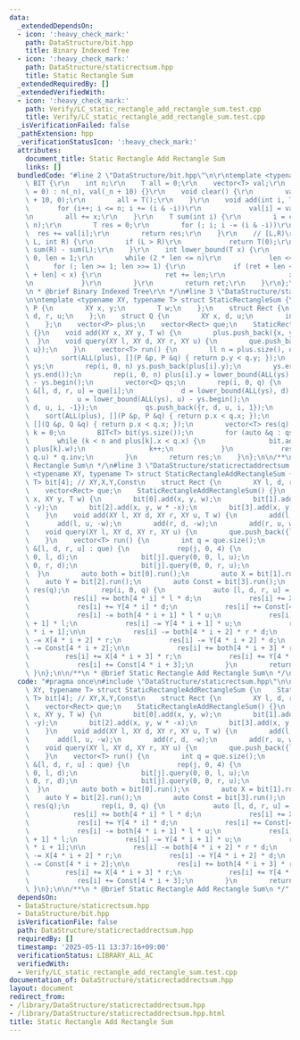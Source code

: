 ```yaml
---
data:
  _extendedDependsOn:
  - icon: ':heavy_check_mark:'
    path: DataStructure/bit.hpp
    title: Binary Indexed Tree
  - icon: ':heavy_check_mark:'
    path: DataStructure/staticrectsum.hpp
    title: Static Rectangle Sum
  _extendedRequiredBy: []
  _extendedVerifiedWith:
  - icon: ':heavy_check_mark:'
    path: Verify/LC_static_rectangle_add_rectangle_sum.test.cpp
    title: Verify/LC_static_rectangle_add_rectangle_sum.test.cpp
  _isVerificationFailed: false
  _pathExtension: hpp
  _verificationStatusIcon: ':heavy_check_mark:'
  attributes:
    document_title: Static Rectangle Add Rectangle Sum
    links: []
  bundledCode: "#line 2 \"DataStructure/bit.hpp\"\n\r\ntemplate <typename T> struct\
    \ BIT {\r\n    int n;\r\n    T all = 0;\r\n    vector<T> val;\r\n    BIT(int _n\
    \ = 0) : n(_n), val(_n + 10) {}\r\n    void clear() {\r\n        val.assign(n\
    \ + 10, 0);\r\n        all = T();\r\n    }\r\n    void add(int i, T x) {\r\n \
    \       for (i++; i <= n; i += (i & -i))\r\n            val[i] = val[i] + x;\r\
    \n        all += x;\r\n    }\r\n    T sum(int i) {\r\n        i = clamp(i, 0,\
    \ n);\r\n        T res = 0;\r\n        for (; i; i -= (i & -i))\r\n          \
    \  res += val[i];\r\n        return res;\r\n    }\r\n    // [L,R)\r\n    T sum(int\
    \ L, int R) {\r\n        if (L > R)\r\n            return T(0);\r\n        return\
    \ sum(R) - sum(L);\r\n    }\r\n    int lower_bound(T x) {\r\n        int ret =\
    \ 0, len = 1;\r\n        while (2 * len <= n)\r\n            len <<= 1;\r\n  \
    \      for (; len >= 1; len >>= 1) {\r\n            if (ret + len <= n and val[ret\
    \ + len] < x) {\r\n                ret += len;\r\n                x -= val[ret];\r\
    \n            }\r\n        }\r\n        return ret;\r\n    }\r\n};\r\n\r\n/**\r\
    \n * @brief Binary Indexed Tree\r\n */\n#line 3 \"DataStructure/staticrectsum.hpp\"\
    \n\ntemplate <typename XY, typename T> struct StaticRectangleSum {\n    struct\
    \ P {\n        XY x, y;\n        T w;\n    };\n    struct Rect {\n        XY l,\
    \ d, r, u;\n    };\n    struct Q {\n        XY x, d, u;\n        int id, inv;\n\
    \    };\n    vector<P> plus;\n    vector<Rect> que;\n    StaticRectangleSum()\
    \ {}\n    void add(XY x, XY y, T w) {\n        plus.push_back({x, y, w});\n  \
    \  }\n    void query(XY l, XY d, XY r, XY u) {\n        que.push_back({l, d, r,\
    \ u});\n    }\n    vector<T> run() {\n        ll n = plus.size(), q = que.size();\n\
    \        sort(ALL(plus), [](P &p, P &q) { return p.y < q.y; });\n        vector<XY>\
    \ ys;\n        rep(i, 0, n) ys.push_back(plus[i].y);\n        ys.erase(unique(ALL(ys)),\
    \ ys.end());\n        rep(i, 0, n) plus[i].y = lower_bound(ALL(ys), plus[i].y)\
    \ - ys.begin();\n        vector<Q> qs;\n        rep(i, 0, q) {\n            auto\
    \ &[l, d, r, u] = que[i];\n            d = lower_bound(ALL(ys), d) - ys.begin();\n\
    \            u = lower_bound(ALL(ys), u) - ys.begin();\n            qs.push_back({l,\
    \ d, u, i, -1});\n            qs.push_back({r, d, u, i, 1});\n        }\n    \
    \    sort(ALL(plus), [](P &p, P &q) { return p.x < q.x; });\n        sort(ALL(qs),\
    \ [](Q &p, Q &q) { return p.x < q.x; });\n        vector<T> res(q);\n        int\
    \ k = 0;\n        BIT<T> bit(ys.size());\n        for (auto &q : qs) {\n     \
    \       while (k < n and plus[k].x < q.x) {\n                bit.add(plus[k].y,\
    \ plus[k].w);\n                k++;\n            }\n            res[q.id] += bit.sum(q.d,\
    \ q.u) * q.inv;\n        }\n        return res;\n    }\n};\n\n/**\n * @brief Static\
    \ Rectangle Sum\n */\n#line 3 \"DataStructure/staticrectaddrectsum.hpp\"\n\ntemplate\
    \ <typename XY, typename T> struct StaticRectangleAddRectangleSum {\n    StaticRectangleSum<XY,\
    \ T> bit[4]; // XY,X,Y,Const\n    struct Rect {\n        XY l, d, r, u;\n    };\n\
    \    vector<Rect> que;\n    StaticRectangleAddRectangleSum() {}\n    void add(XY\
    \ x, XY y, T w) {\n        bit[0].add(x, y, w);\n        bit[1].add(x, y, w *\
    \ -y);\n        bit[2].add(x, y, w * -x);\n        bit[3].add(x, y, w * x * y);\n\
    \    }\n    void add(XY l, XY d, XY r, XY u, T w) {\n        add(l, d, w);\n \
    \       add(l, u, -w);\n        add(r, d, -w);\n        add(r, u, w);\n    }\n\
    \    void query(XY l, XY d, XY r, XY u) {\n        que.push_back({l, d, r, u});\n\
    \    }\n    vector<T> run() {\n        int q = que.size();\n        for (auto\
    \ &[l, d, r, u] : que) {\n            rep(j, 0, 4) {\n                bit[j].query(0,\
    \ 0, l, d);\n                bit[j].query(0, 0, l, u);\n                bit[j].query(0,\
    \ 0, r, d);\n                bit[j].query(0, 0, r, u);\n            }\n      \
    \  }\n        auto both = bit[0].run();\n        auto X = bit[1].run();\n    \
    \    auto Y = bit[2].run();\n        auto Const = bit[3].run();\n        vector<T>\
    \ res(q);\n        rep(i, 0, q) {\n            auto [l, d, r, u] = que[i];\n \
    \           res[i] += both[4 * i] * l * d;\n            res[i] += X[4 * i] * l;\n\
    \            res[i] += Y[4 * i] * d;\n            res[i] += Const[4 * i];\n\n\
    \            res[i] -= both[4 * i + 1] * l * u;\n            res[i] -= X[4 * i\
    \ + 1] * l;\n            res[i] -= Y[4 * i + 1] * u;\n            res[i] -= Const[4\
    \ * i + 1];\n\n            res[i] -= both[4 * i + 2] * r * d;\n            res[i]\
    \ -= X[4 * i + 2] * r;\n            res[i] -= Y[4 * i + 2] * d;\n            res[i]\
    \ -= Const[4 * i + 2];\n\n            res[i] += both[4 * i + 3] * r * u;\n   \
    \         res[i] += X[4 * i + 3] * r;\n            res[i] += Y[4 * i + 3] * u;\n\
    \            res[i] += Const[4 * i + 3];\n        }\n        return res;\n   \
    \ }\n};\n\n/**\n * @brief Static Rectangle Add Rectangle Sum\n */\n"
  code: "#pragma once\n#include \"DataStructure/staticrectsum.hpp\"\n\ntemplate <typename\
    \ XY, typename T> struct StaticRectangleAddRectangleSum {\n    StaticRectangleSum<XY,\
    \ T> bit[4]; // XY,X,Y,Const\n    struct Rect {\n        XY l, d, r, u;\n    };\n\
    \    vector<Rect> que;\n    StaticRectangleAddRectangleSum() {}\n    void add(XY\
    \ x, XY y, T w) {\n        bit[0].add(x, y, w);\n        bit[1].add(x, y, w *\
    \ -y);\n        bit[2].add(x, y, w * -x);\n        bit[3].add(x, y, w * x * y);\n\
    \    }\n    void add(XY l, XY d, XY r, XY u, T w) {\n        add(l, d, w);\n \
    \       add(l, u, -w);\n        add(r, d, -w);\n        add(r, u, w);\n    }\n\
    \    void query(XY l, XY d, XY r, XY u) {\n        que.push_back({l, d, r, u});\n\
    \    }\n    vector<T> run() {\n        int q = que.size();\n        for (auto\
    \ &[l, d, r, u] : que) {\n            rep(j, 0, 4) {\n                bit[j].query(0,\
    \ 0, l, d);\n                bit[j].query(0, 0, l, u);\n                bit[j].query(0,\
    \ 0, r, d);\n                bit[j].query(0, 0, r, u);\n            }\n      \
    \  }\n        auto both = bit[0].run();\n        auto X = bit[1].run();\n    \
    \    auto Y = bit[2].run();\n        auto Const = bit[3].run();\n        vector<T>\
    \ res(q);\n        rep(i, 0, q) {\n            auto [l, d, r, u] = que[i];\n \
    \           res[i] += both[4 * i] * l * d;\n            res[i] += X[4 * i] * l;\n\
    \            res[i] += Y[4 * i] * d;\n            res[i] += Const[4 * i];\n\n\
    \            res[i] -= both[4 * i + 1] * l * u;\n            res[i] -= X[4 * i\
    \ + 1] * l;\n            res[i] -= Y[4 * i + 1] * u;\n            res[i] -= Const[4\
    \ * i + 1];\n\n            res[i] -= both[4 * i + 2] * r * d;\n            res[i]\
    \ -= X[4 * i + 2] * r;\n            res[i] -= Y[4 * i + 2] * d;\n            res[i]\
    \ -= Const[4 * i + 2];\n\n            res[i] += both[4 * i + 3] * r * u;\n   \
    \         res[i] += X[4 * i + 3] * r;\n            res[i] += Y[4 * i + 3] * u;\n\
    \            res[i] += Const[4 * i + 3];\n        }\n        return res;\n   \
    \ }\n};\n\n/**\n * @brief Static Rectangle Add Rectangle Sum\n */"
  dependsOn:
  - DataStructure/staticrectsum.hpp
  - DataStructure/bit.hpp
  isVerificationFile: false
  path: DataStructure/staticrectaddrectsum.hpp
  requiredBy: []
  timestamp: '2025-05-11 13:37:16+09:00'
  verificationStatus: LIBRARY_ALL_AC
  verifiedWith:
  - Verify/LC_static_rectangle_add_rectangle_sum.test.cpp
documentation_of: DataStructure/staticrectaddrectsum.hpp
layout: document
redirect_from:
- /library/DataStructure/staticrectaddrectsum.hpp
- /library/DataStructure/staticrectaddrectsum.hpp.html
title: Static Rectangle Add Rectangle Sum
---
```

